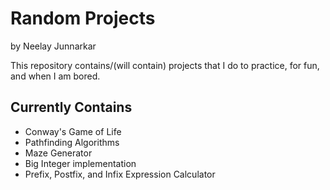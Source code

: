 Random Projects
===============

by Neelay Junnarkar

This repository contains/(will contain) projects that I do to practice, for fun, and when I am bored.

Currently Contains
------------------
* Conway's Game of Life
* Pathfinding Algorithms
* Maze Generator
* Big Integer implementation
* Prefix, Postfix, and Infix Expression Calculator
